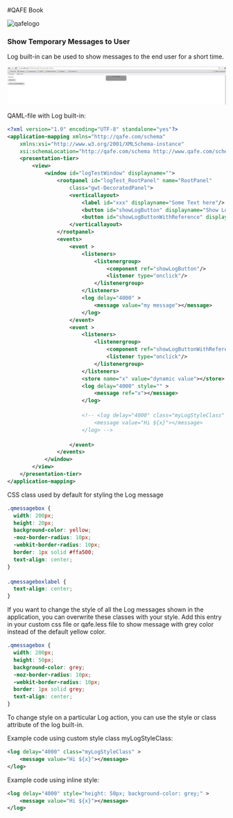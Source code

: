 #QAFE Book

![qafelogo](http://www.qafe.com/wp-content/themes/qafe2013/img/logo.png)

### Show Temporary Messages to User

Log built-in can be used to show messages to the end user for a short time.

![logexample](./assets/images/logMessageExample.png)

QAML-file with Log built-in:
```xml
<?xml version="1.0" encoding="UTF-8" standalone="yes"?>
<application-mapping xmlns="http://qafe.com/schema"
	xmlns:xsi="http://www.w3.org/2001/XMLSchema-instance"
	xsi:schemaLocation="http://qafe.com/schema http://www.qafe.com/schema/application-mapping.xsd">
	<presentation-tier>
		<view>
			<window id="logTestWindow" displayname="">
				<rootpanel id="logTest_RootPanel" name="RootPanel"
					class="gwt-DecoratedPanel">
					<verticallayout>
						<label id="xxx" displayname="Some Text here"/>
						<button id="showLogButton" displayname="Show Log"/>
						<button id="showLogButtonWithReference" displayname="Show Log Using Reference"/>
					</verticallayout>
				</rootpanel>
				<events>
					<event >
						<listeners>
							<listenergroup>
								<component ref="showLogButton"/>
								<listener type="onclick"/>
							</listenergroup>
						</listeners>
						<log delay="4000" >
							<message value="my message"></message>
						</log>
					</event>
					<event >
						<listeners>
							<listenergroup>
								<component ref="showLogButtonWithReference"/>
								<listener type="onclick"/>
							</listenergroup>
						</listeners>
						<store name="x" value="dynamic value"></store>
						<log delay="4000" style="" >
							<message ref="x"></message>
						</log>

						<!-- <log delay="4000" class="myLogStyleClass" >
							<message value="Hi ${x}"></message>
						</log> -->

					</event>
				</events>
			</window>
		</view>
	</presentation-tier>
</application-mapping>

```

CSS class used by default for styling the Log message
```css
.qmessagebox {
  width: 200px;
  height: 20px;
  background-color: yellow;
  -moz-border-radius: 10px;
  -webkit-border-radius: 10px;
  border: 1px solid #ffa500;
  text-align: center;
}

.qmessageboxlabel {
  text-align: center;
}
```

If you want to change the style of all the Log messages shown in the application, you can overwrite these classes with your style.
Add this entry in your custom css file or qafe.less file to show message with grey color instead of the default yellow color.

```css
.qmessagebox {
  width: 200px;
  height: 50px;
  background-color: grey;
  -moz-border-radius: 10px;
  -webkit-border-radius: 10px;
  border: 1px solid grey;
  text-align: center;
}

```

To change style on a particular Log action, you can use the style or class attribute of the log built-in.

Example code using custom style class myLogStyleClass:
```xml
<log delay="4000" class="myLogStyleClass" >
	<message value="Hi ${x}"></message>
</log>
```

Example code using inline style:
```xml
<log delay="4000" style="height: 50px; background-color: grey;" >
	<message value="Hi ${x}"></message>
</log>
```
